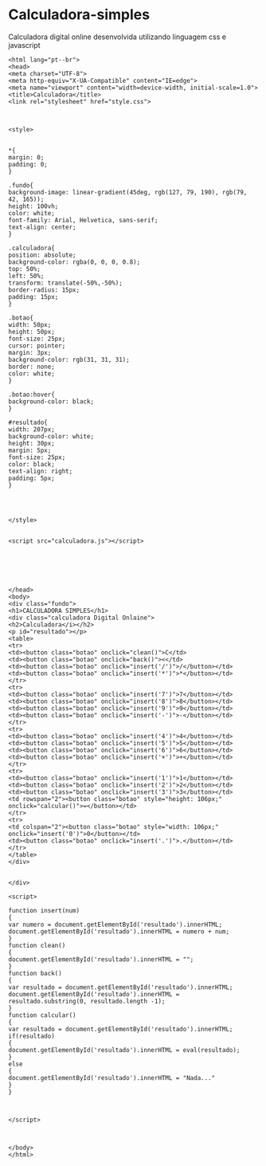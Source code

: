 # Calculadora-simples
Calculadora digital online desenvolvida utilizando linguagem css e javascript

<!DOCTYPE html> 
	<html lang="pt--br"> 
	<head> 
	<meta charset="UTF-8"> 
	<meta http-equiv="X-UA-Compatible" content="IE=edge"> 
	<meta name="viewport" content="width=device-width, initial-scale=1.0"> 
	<title>Calculadora</title> 
	<link rel="stylesheet" href="style.css"> 

	
	
	<style> 
	
	
	*{ 
	margin: 0; 
	padding: 0; 
	} 
	
	.fundo{ 
	background-image: linear-gradient(45deg, rgb(127, 79, 190), rgb(79, 42, 165)); 
	height: 100vh; 
	color: white; 
	font-family: Arial, Helvetica, sans-serif; 
	text-align: center; 
	} 
	
	.calculadora{ 
	position: absolute; 
	background-color: rgba(0, 0, 0, 0.8); 
	top: 50%; 
	left: 50%; 
	transform: translate(-50%,-50%); 
	border-radius: 15px; 
	padding: 15px; 
	} 
	
	.botao{ 
	width: 50px; 
	height: 50px; 
	font-size: 25px; 
	cursor: pointer; 
	margin: 3px; 
	background-color: rgb(31, 31, 31); 
	border: none; 
	color: white; 
	} 
	
	.botao:hover{ 
	background-color: black; 
	} 
	
	#resultado{ 
	width: 207px; 
	background-color: white; 
	height: 30px; 
	margin: 5px; 
	font-size: 25px; 
	color: black; 
	text-align: right; 
	padding: 5px; 
	} 
	
	
	
	
	</style> 
	
	
	<script src="calculadora.js"></script> 

	
	
	
	
	
	</head> 
	<body> 
	<div class="fundo"> 
	<h1>CALCULADORA SIMPLES</h1> 
	<div class="calculadora Digital Onlaine"> 
	<h2>Calculadora</i></h2> 
	<p id="resultado"></p> 
	<table> 
	<tr> 
	<td><button class="botao" onclick="clean()">C</td> 
	<td><button class="botao" onclick="back()"><</td> 
	<td><button class="botao" onclick="insert('/')">/</button></td> 
	<td><button class="botao" onclick="insert('*')">*</button></td> 
	</tr> 
	<tr> 
	<td><button class="botao" onclick="insert('7')">7</button></td> 
	<td><button class="botao" onclick="insert('8')">8</button></td> 
	<td><button class="botao" onclick="insert('9')">9</button></td> 
	<td><button class="botao" onclick="insert('-')">-</button></td> 
	</tr> 
	<tr> 
	<td><button class="botao" onclick="insert('4')">4</button></td> 
	<td><button class="botao" onclick="insert('5')">5</button></td> 
	<td><button class="botao" onclick="insert('6')">6</button></td> 
	<td><button class="botao" onclick="insert('+')">+</button></td> 
	</tr> 
	<tr> 
	<td><button class="botao" onclick="insert('1')">1</button></td> 
	<td><button class="botao" onclick="insert('2')">2</button></td> 
	<td><button class="botao" onclick="insert('3')">3</button></td> 
	<td rowspan="2"><button class="botao" style="height: 106px;" onclick="calcular()">=</button></td> 
	</tr> 
	<tr> 
	<td colspan="2"><button class="botao" style="width: 106px;" onclick="insert('0')">0</button></td> 
	<td><button class="botao" onclick="insert('.')">.</button></td> 
	</tr> 
	</table> 
	</div> 
	
	
	</div> 
	
	<script> 
	
	function insert(num) 
	{ 
	var numero = document.getElementById('resultado').innerHTML; 
	document.getElementById('resultado').innerHTML = numero + num; 
	} 
	function clean() 
	{ 
	document.getElementById('resultado').innerHTML = ""; 
	} 
	function back() 
	{ 
	var resultado = document.getElementById('resultado').innerHTML; 
	document.getElementById('resultado').innerHTML = resultado.substring(0, resultado.length -1); 
	} 
	function calcular() 
	{ 
	var resultado = document.getElementById('resultado').innerHTML; 
	if(resultado) 
	{ 
	document.getElementById('resultado').innerHTML = eval(resultado); 
	} 
	else 
	{ 
	document.getElementById('resultado').innerHTML = "Nada..." 
	} 
	} 
	
	
	
	</script> 
	
	
	
	</body> 
	</html>

